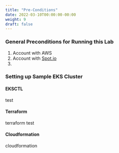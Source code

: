 ```yaml
---
title: "Pre-Conditions"
date: 2022-03-10T00:00:00-00:00
weight: 9
draft: false
---
```


### General Preconditions for Running this Lab

1. Account with AWS
2. Account with [Spot.io](https://console.spotinst.com/spt/auth/signUp?utm_campaign=eskworkshop&utm_source=eksworkshop)
3. 

### Setting up Sample EKS Cluster

#### EKSCTL
test

#### Terraform
terraform test

#### Cloudformation
cloudformation

